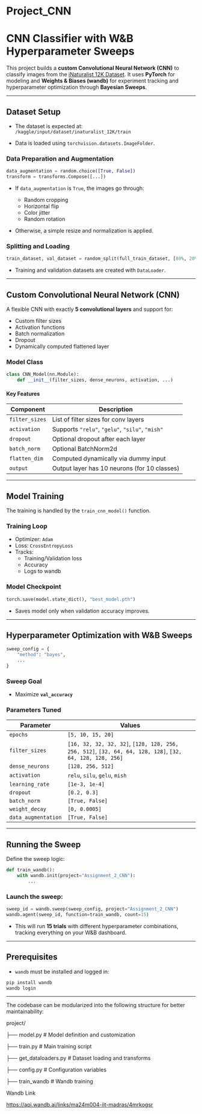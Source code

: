 # Project_CNN

# CNN Classifier with W&B Hyperparameter Sweeps

This project builds a **custom Convolutional Neural Network (CNN)** to classify images from the [iNaturalist 12K Dataset](https://www.kaggle.com/datasets/jhmontalvo01/inaturalist-2021-mini). It uses **PyTorch** for modeling and **Weights & Biases (wandb)** for experiment tracking and hyperparameter optimization through **Bayesian Sweeps**.

---

##  Dataset Setup

- The dataset is expected at:  
  `/kaggle/input/dataset/inaturalist_12K/train`

- Data is loaded using `torchvision.datasets.ImageFolder`.

### Data Preparation and Augmentation

```python
data_augmentation = random.choice([True, False])
transform = transforms.Compose([...])
```

- If `data_augmentation` is `True`, the images go through:
  - Random cropping
  - Horizontal flip
  - Color jitter
  - Random rotation

- Otherwise, a simple resize and normalization is applied.

###  Splitting and Loading

```python
train_dataset, val_dataset = random_split(full_train_dataset, [80%, 20%])
```

- Training and validation datasets are created with `DataLoader`.

---

##  Custom Convolutional Neural Network (CNN)

A flexible CNN with exactly **5 convolutional layers** and support for:

- Custom filter sizes
- Activation functions
- Batch normalization
- Dropout
- Dynamically computed flattened layer

###  Model Class

```python
class CNN_Model(nn.Module):
    def __init__(filter_sizes, dense_neurons, activation, ...)
```

####  Key Features

| Component        | Description |
|------------------|-------------|
| `filter_sizes`   | List of filter sizes for conv layers |
| `activation`     | Supports `"relu"`, `"gelu"`, `"silu"`, `"mish"` |
| `dropout`        | Optional dropout after each layer |
| `batch_norm`     | Optional BatchNorm2d |
| `flatten_dim`    | Computed dynamically via dummy input |
| `output`         | Output layer has 10 neurons (for 10 classes) |

---

## Model Training

The training is handled by the `train_cnn_model()` function.

### Training Loop

- Optimizer: `Adam`
- Loss: `CrossEntropyLoss`
- Tracks:
  - Training/Validation loss
  - Accuracy
  - Logs to wandb

### Model Checkpoint

```python
torch.save(model.state_dict(), "best_model.pth")
```

- Saves model only when validation accuracy improves.

---

## Hyperparameter Optimization with W&B Sweeps

```python
sweep_config = {
    "method": "bayes",
    ...
}
```

### Sweep Goal

- Maximize **`val_accuracy`**

### Parameters Tuned

| Parameter        | Values |
|------------------|--------|
| `epochs`         | `[5, 10, 15, 20]` |
| `filter_sizes`   | `[16, 32, 32, 32, 32]`, `[128, 128, 256, 256, 512]`, `[32, 64, 64, 128, 128]`, `[32, 64, 128, 128, 256]` |
| `dense_neurons`  | `[128, 256, 512]` |
| `activation`     | `relu`, `silu`, `gelu`, `mish` |
| `learning_rate`  | `[1e-3, 1e-4]` |
| `dropout`        | `[0.2, 0.3]` |
| `batch_norm`     | `[True, False]` |
| `weight_decay`   | `[0, 0.0005]` |
| `data_augmentation` | `[True, False]` |

---

## Running the Sweep

Define the sweep logic:

```python
def train_wandb():
    with wandb.init(project="Assignment_2_CNN"):
        ...
```

### Launch the sweep:

```python
sweep_id = wandb.sweep(sweep_config, project="Assignment_2_CNN")
wandb.agent(sweep_id, function=train_wandb, count=15)
```

- This will run **15 trials** with different hyperparameter combinations, tracking everything on your W&B dashboard.

---

## Prerequisites

- `wandb` must be installed and logged in:

```bash
pip install wandb
wandb login
```

---


The codebase can be modularized into the following structure for better maintainability:

project/

├── model.py              # Model definition and customization

├── train.py              # Main training script

├── get_dataloaders.py               # Dataset loading and transforms


├── config.py             # Configuration variables

├── train_wandb           # Wandb training


Wandb Link

https://api.wandb.ai/links/ma24m004-iit-madras/4mrkogsr
